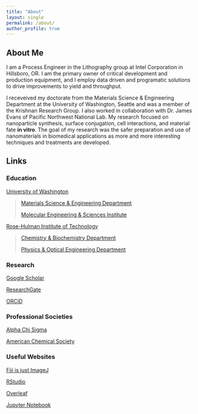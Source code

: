```yaml
---
title: "About"
layout: single
permalink: /about/
author_profile: true
---
```


## About Me

I am a Process Engineer in the Lithography group at Intel Corporation in Hillsboro, OR. I am the primary owner of critical development and production equipment, and I employ data driven and programatic solutions to drive improvements to yield and throughput.

I receveived my doctorate from the Materials Science & Engineering Department at the University of Washington, Seattle and was a member of the Krishnan Research Group. I also worked in collaboration with Dr. James Evans of Pacific Northwest National Lab. My research focused on nanoparticle synthesis, surface conjugation, cell interactions, and material fate **in vitro**. The goal of my research was the safer preparation and use of nanomaterials in biomedical applications as more and more interesting techniques and treatments are developed.

## Links

### Education

<!--![UW](assets/img/uw-logo.png)-->

[University of Washington](http://www.washington.edu/)

> [Materials Science & Engineering Department](https://mse.washington.edu/)
>
> [Molecular Engineering & Sciences Institute](http://www.moles.washington.edu/)

[Rose-Hulman Institute of Technology](http://www.rose-hulman.edu/)

> [Chemistry & Biochemistry Department](http://www.rose-hulman.edu/academics/academic-departments/chemistry-and-biochemistry/index.html)
>
> [Physics & Optical Engineering Department](http://www.rose-hulman.edu/academics/academic-departments/physics-and-optical-engineering/index.html)

### Research

[Google Scholar](https://scholar.google.com/citations?user=HhboDuwAAAAJ&hl=en&oi=ao)

[ResearchGate](https://www.researchgate.net/profile/Eric_Teeman)

[ORCiD](https://orcid.org/0000-0002-0488-1445)

### Professional Societies

[Alpha Chi Sigma](https://www.alphachisigma.org/)

[American Chemical Society](https://www.acs.org/content/acs/en.html)

### Useful Websites

[Fiji is just ImageJ](https://fiji.sc/)

[RStudio](https://www.rstudio.com/)

[Overleaf](https://www.overleaf.com/)

[Jupyter Notebook](http://jupyter.org/)
